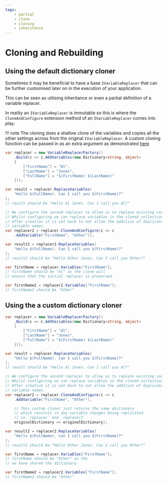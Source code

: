 ```yaml
---
tags:
    - partial
    - clone
    - cloning
    - inheritance
---
```


# Cloning and Rebuilding

## Using the default dictionary cloner

Sometimes it may be beneficial to have a base `IVariableReplacer` that
can be further customised later on in the execution of your application.

This can be seen as utilising inheritance or even a partial definition of a variable replacer.

In reality an `IVariableReplacer` is immutable so this is where the `CloneAndConfigure` extension method 
of an `IVariableReplacer` comes into play:

!!! note
    The cloning does a shallow clone of the variables and copies
    all the other settings across from the original `IVariableReplacer`.
    A custom cloning function can be passed in as an extra
    argument as demonstrated [here](#using-the-a-custom-dictionary-cloner)

```csharp { data-fiddle="qgWwVy" }
var replacer = new VariableReplacerFactory()
    .Build(c => c.AddVariables(new Dictionary<string, object>
    {
        ["FirstName"] = "Al",
        ["LastName"] = "Jones",
        ["FullName"] = "$(FirstName) $(LastName)"
    }));

var result = replacer.ReplaceVariables(
    "Hello $(FullName). Can I call you $(FirstName)?"
);
// result should be "Hello Al Jones. Can I call you Al?"

// We configure the second replacer to allow us to replace existing variables.
// Whilst configuring we can replace variables in the cloned collection.
// After creation it is set back to not allow the addition of duplicate
// variable names.
var replacer2 = replacer.CloneAndConfigure(c => c
    .AddVariable("FirstName", "Other"));

var result2 = replacer2.ReplaceVariables(
    "Hello $(FullName). Can I call you $(FirstName)?"
);
// result2 should be "Hello Other Jones. Can I call you Other?"

var firstName = replacer.Variables["FirstName"];
// firstName should be "Al" as the clone will 
// ensure that the initial replacer is preserved

var firstName2 = replacer2.Variables["FirstName"];
// firstName2 should be "Other"
```

## Using the a custom dictionary cloner

```csharp
var replacer = new VariableReplacerFactory()
    .Build(c => c.AddVariables(new Dictionary<string, object>
    {
        ["FirstName"] = "Al",
        ["LastName"] = "Jones",
        ["FullName"] = "$(FirstName) $(LastName)"
    }));

var result = replacer.ReplaceVariables(
    "Hello $(FullName). Can I call you $(FirstName)?"
);
// result should be "Hello Al Jones. Can I call you Al?"

// We configure the second replacer to allow us to replace existing variables.
// Whilst configuring we can replace variables in the cloned collection.
// After creation it is set back to not allow the addition of duplicate
// variable names.
var replacer2 = replacer.CloneAndConfigure(c => c
    .AddVariable("FirstName", "Other"),

    // THis custom cloner just returns the same dictionary
    // which resulsts in any variable changes being replicated
    // in `replacer` and `replacer2`
    originalDictionary => originalDictionary);

var result2 = replacer2.ReplaceVariables(
    "Hello $(FullName). Can I call you $(FirstName)?"
);
// result2 should be "Hello Other Jones. Can I call you Other?"

var firstName = replacer.Variables["FirstName"];
// firstName should be "Other" as the 
// we have shared the dictionary

var firstName2 = replacer2.Variables["FirstName"];
// firstName2 should be "Other"
```
